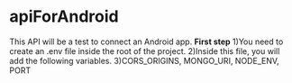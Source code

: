 # apiForAndroid
This API will be a test to connect an Android app.
**First step**
1)You need to create an .env file inside the root of the project.
2)Inside this file, you will add the following variables.
3)CORS_ORIGINS, MONGO_URI, NODE_ENV, PORT
